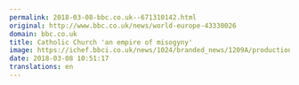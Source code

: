 ```yaml
---
permalink: 2018-03-08-bbc.co.uk--671310142.html
original: http://www.bbc.co.uk/news/world-europe-43330026
domain: bbc.co.uk
title: Catholic Church 'an empire of misogyny'
image: https://ichef.bbci.co.uk/news/1024/branded_news/1209A/production/_100328837_marymc.jpg
date: 2018-03-08 10:51:17
translations: en
---
```


